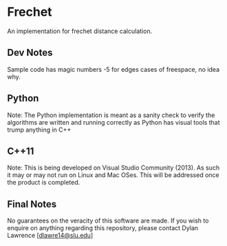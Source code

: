 Frechet
=====
An implementation for frechet distance calculation.

## Dev Notes
Sample code has magic numbers -5 for edges cases of freespace, no idea why.

## Python
Note: The Python implementation is meant as a sanity check to verify the algorithms are written and running correctly as Python has visual tools that trump anything in C++

## C++11
Note: This is being developed on Visual Studio Community (2013). As such it may or may not run on Linux and Mac OSes. This will be addressed once the product is completed.

## Final Notes
No guarantees on the veracity of this software are made. If you wish to enquire on anything regarding this repository, please contact Dylan Lawrence [dlawre14@slu.edu]
